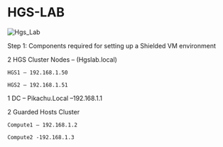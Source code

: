 # HGS-LAB
![Hgs_Lab](https://user-images.githubusercontent.com/71546848/179957263-bdd98fe3-feaa-44bd-afea-f63aabcaffd1.jpg)

Step 1: Components required for setting up a Shielded VM environment

2 HGS Cluster Nodes – 	(Hgslab.local)

    HGS1 – 192.168.1.50

    HGS2 – 192.168.1.51

1 DC – Pikachu.Local –192.168.1.1

2 Guarded Hosts Cluster

    Compute1 – 192.168.1.2

    Compute2 -192.168.1.3
